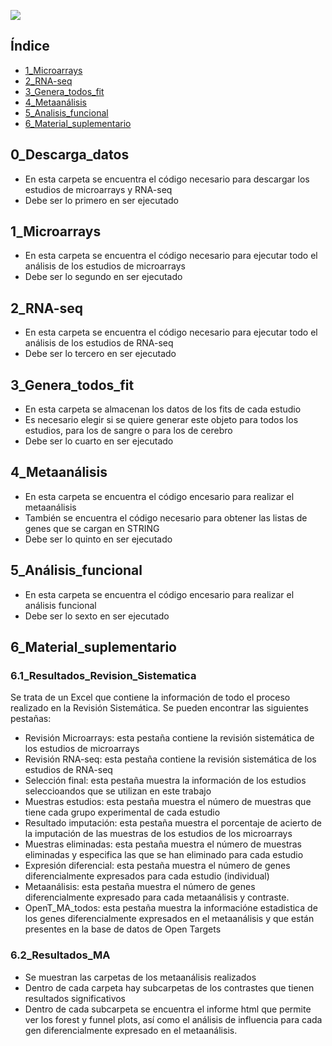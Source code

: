 ![](https://capsule-render.vercel.app/api?type=waving&height=300&color=gradient&&customColorList=3&text=TFM%20Gonzalo%20Antón%20Bernat&fontSize=60&textBg=false&desc=Identificación%20de%20genes%20específicos%20del%20sexo%20en%20el%20Trastorno%20del%20Espectro%20Autista&descAlignY=60&fontAlignY=30&reversal=false)

## Índice

- [1_Microarrays](#1_Microarrays)
- [2_RNA-seq](#2_RNA-seq)
- [3_Genera_todos_fit](#3_Genera_todos_fit)
- [4_Metaanálisis](#4_Metaanálisis)
- [5_Analisis_funcional](#5_Analisis_funcional)
- [6_Material_suplementario](#6_Material_suplementario)


## 0_Descarga_datos

- En esta carpeta se encuentra el código necesario para descargar los estudios de microarrays y RNA-seq
- Debe ser lo primero en ser ejecutado


## 1_Microarrays

- En esta carpeta se encuentra el código necesario para ejecutar todo el análisis de los estudios de microarrays
- Debe ser lo segundo en ser ejecutado


## 2_RNA-seq

- En esta carpeta se encuentra el código necesario para ejecutar todo el análisis de los estudios de RNA-seq
- Debe ser lo tercero en ser ejecutado


## 3_Genera_todos_fit

- En esta carpeta se almacenan los datos de los fits de cada estudio
- Es necesario elegir si se quiere generar este objeto para todos los estudios, para los de sangre o para los de cerebro
- Debe ser lo cuarto en ser ejecutado


## 4_Metaanálisis

- En esta carpeta se encuentra el código encesario para realizar el metaanálisis
- También se encuentra el código necesario para obtener las listas de genes que se cargan en STRING
- Debe ser lo quinto en ser ejecutado


## 5_Análisis_funcional

- En esta carpeta se encuentra el código encesario para realizar el análisis funcional
- Debe ser lo sexto en ser ejecutado

## 6_Material_suplementario

### 6.1_Resultados_Revision_Sistematica

Se trata de un Excel que contiene la información de todo el proceso realizado en la Revisión Sistemática. Se pueden encontrar las siguientes pestañas:

- Revisión Microarrays: esta pestaña contiene la revisión sistemática de los estudios de microarrays
- Revisión RNA-seq: esta pestaña contiene la revisión sistemática de los estudios de RNA-seq
- Selección final: esta pestaña muestra la información de los estudios seleccioandos que se utilizan en este trabajo
- Muestras estudios: esta pestaña muestra el número de muestras que tiene cada grupo experimental de cada estudio
- Resultado imputación: esta pestaña muestra el porcentaje de acierto de la imputación de las muestras de los estudios de los microarrays
- Muestras eliminadas: esta pestaña muestra el número de muestras eliminadas y especifica las que se han eliminado para cada estudio
- Expresión diferencial: esta pestaña muestra el número de genes diferencialmente expresados para cada estudio (individual)
- Metaanálisis: esta pestaña muestra el número de genes diferencialmente expresado para cada metaanálisis y contraste.
- OpenT_MA_todos: esta pestaña muestra la informacióne estadistica de los genes diferencialmente expresados en el metaanálisis y que están presentes en la base de datos de Open Targets
  
### 6.2_Resultados_MA

- Se muestran las carpetas de los metaanálisis realizados
- Dentro de cada carpeta hay subcarpetas de los contrastes que tienen resultados significativos
- Dentro de cada subcarpeta se encuentra el informe html que permite ver los forest y funnel plots, así como el análisis de influencia para cada gen diferencialmente expresado en el metaanálisis.
